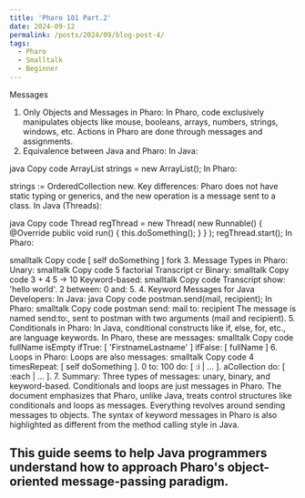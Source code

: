 ```yaml
---
title: 'Pharo 101 Part.2'
date: 2024-09-12
permalink: /posts/2024/09/blog-post-4/
tags:
  - Pharo
  - Smalltalk
  - Beginner
---
```


Messages

1. Only Objects and Messages in Pharo:
In Pharo, code exclusively manipulates objects like mouse, booleans, arrays, numbers, strings, windows, etc.
Actions in Pharo are done through messages and assignments.
2. Equivalence between Java and Pharo:
In Java:

java
Copy code
ArrayList<String> strings = new ArrayList<String>();
In Pharo:

strings := OrderedCollection new.
Key differences: Pharo does not have static typing or generics, and the new operation is a message sent to a class.
In Java (Threads):

java
Copy code
Thread regThread = new Thread(
    new Runnable() {
        @Override
        public void run() {
            this.doSomething();
        }
    }
);
regThread.start();
In Pharo:

smalltalk
Copy code
[ self doSomething ] fork
3. Message Types in Pharo:
Unary:
smalltalk
Copy code
5 factorial
Transcript cr
Binary:
smalltalk
Copy code
3 + 4
5 -> 10
Keyword-based:
smalltalk
Copy code
Transcript show: 'hello world'.
2 between: 0 and: 5.
4. Keyword Messages for Java Developers:
In Java:
java
Copy code
postman.send(mail, recipient);
In Pharo:
smalltalk
Copy code
postman send: mail to: recipient
The message is named send:to:, sent to postman with two arguments (mail and recipient).
5. Conditionals in Pharo:
In Java, conditional constructs like if, else, for, etc., are language keywords.
In Pharo, these are messages:
smalltalk
Copy code
fullName isEmpty
ifTrue: [ 'FirstnameLastname' ]
ifFalse: [ fullName ]
6. Loops in Pharo:
Loops are also messages:
smalltalk
Copy code
4 timesRepeat: [ self doSomething ].
0 to: 100 do: [ :i | ... ].
aCollection do: [ :each | ... ].
7. Summary:
Three types of messages: unary, binary, and keyword-based.
Conditionals and loops are just messages in Pharo.
The document emphasizes that Pharo, unlike Java, treats control structures like conditionals and loops as messages. Everything revolves around sending messages to objects. The syntax of keyword messages in Pharo is also highlighted as different from the method calling style in Java.

This guide seems to help Java programmers understand how to approach Pharo's object-oriented message-passing paradigm.
------